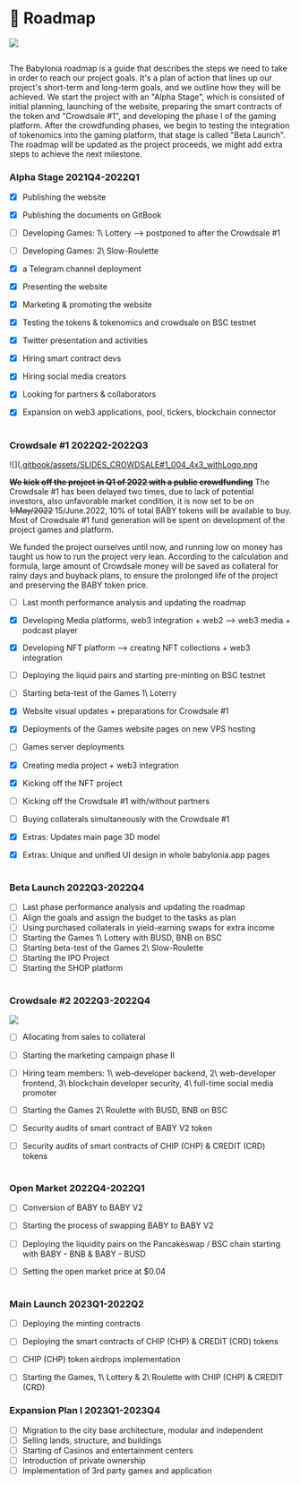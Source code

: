 # 🚀 Roadmap

![](.gitbook/assets/SLIDES\_ROADMAP\_003\_2000x1000.png)
##
The Babylonia roadmap is a guide that describes the steps we need to take in order to reach our project goals. It's a plan of action that lines up our project's short-term and long-term goals, and we outline how they will be achieved. We start the project with an "Alpha Stage", which is consisted of initial planning, launching of the website, preparing the smart contracts of the token and "Crowdsale #1", and developing the phase I of the gaming platform. After the crowdfunding phases, we begin to testing the integration of tokenomics into the gaming platform, that stage is called "Beta Launch". The roadmap will be updated as the project proceeds, we might add extra steps to achieve the next milestone.
### Alpha Stage 2021Q4-2022Q1

* [x] Publishing the website
* [x] Publishing the documents on GitBook
* [ ] Developing Games: 1\ Lottery --> postponed to after the Crowdsale #1
* [ ] Developing Games: 2\ Slow-Roulette
* [x] a Telegram channel deployment
* [x] Presenting the website
* [x] Marketing & promoting the website
* [x] Testing the tokens & tokenomics and crowdsale on BSC testnet
* [x] Twitter presentation and activities
* [x] Hiring smart contract devs
* [x] Hiring social media creators
* [x] Looking for partners & collaborators
* [x] Expansion on web3 applications, pool, tickers, blockchain connector


#
### Crowdsale #1 2022Q2-2022Q3
![]([.gitbook/assets/SLIDES\_CROWDSALE#1\_004\_4x3\_withLogo.png](https://raw.githubusercontent.com/babyloniaapp/docs/main/assets/images/SLIDES_CROWDSALE%231_04030622_4x3_withLogo.png)

~~**We kick off the project in Q1 of 2022 with a public crowdfunding**~~ The Crowdsale #1 has been delayed two times, due to lack of potential investors, also unfavorable market condition, it is now set to be on ~~1/May/2022~~ 15/June.2022, 10% of total BABY tokens will be available to buy. Most of Crowdsale #1 fund generation will be spent on development of the project games and platform.

We funded the project ourselves until now, and running low on money has taught us how to run the project very lean. According to the calculation and formula, large amount of Crowdsale money will be saved as collateral for rainy days and buyback plans, to ensure the prolonged life of the project and preserving the BABY token price.

* [ ] Last month performance analysis and updating the roadmap
* [x] Developing Media platforms, web3 integration + web2 --> web3 media + podcast player
* [x] Developing NFT platform --> creating NFT collections + web3 integration
* [ ] Deploying the liquid pairs and starting pre-minting on BSC testnet
* [ ] Starting beta-test of the Games 1\ Loterry&#x20;
* [x] Website visual updates + preparations for Crowdsale #1
* [x] Deployments of the Games website pages on new VPS hosting
* [ ] Games server deployments
* [x] Creating media project + web3 integration
* [x] Kicking off the NFT project
* [ ] Kicking off the Crowdsale #1 with/without partners
* [ ] Buying collaterals simultaneously with the Crowdsale #1
* [x] Extras: Updates main page 3D model
* [x] Extras: Unique and unified UI design in whole babylonia.app pages


#
### Beta Launch 2022Q3-2022Q4

* [ ] Last phase performance analysis and updating the roadmap
* [ ] Align the goals and assign the budget to the tasks as plan
* [ ] Using purchased collaterals in yield-earning swaps for extra income
* [ ] Starting the Games 1\ Lottery with BUSD, BNB on BSC
* [ ] Starting beta-test of the Games 2\ Slow-Roulette
* [ ] Starting the IPO Project
* [ ] Starting the SHOP platform

#
### Crowdsale #2 2022Q3-2022Q4
![](.gitbook/assets/SLIDES\_CROWDSALE#2\_004\_4x3\_withLogo.png)

* [ ] Allocating from sales to collateral&#x20;
* [ ] Starting the marketing campaign phase II
* [ ] Hiring team members: 1\ web-developer backend, 2\ web-developer frontend, 3\ blockchain developer security, 4\ full-time social media promoter
* [ ] Starting the Games 2\ Roulette with BUSD, BNB on BSC
* [ ] Security audits of smart contract of BABY V2 token
* [ ] Security audits of smart contracts of CHIP (CHP) & CREDIT (CRD) tokens


#
### Open Market 2022Q4-2022Q1

* [ ] Conversion of BABY to BABY V2
* [ ] Starting the process of swapping BABY to BABY V2
* [ ] Deploying the liquidity pairs on the Pancakeswap / BSC chain starting with BABY - BNB & BABY - BUSD
* [ ] Setting the open market price at $0.04


#
### Main Launch 2023Q1-2022Q2

* [ ] Deploying the minting contracts
* [ ] Deploying the smart contracts of CHIP (CHP) & CREDIT (CRD) tokens
* [ ] CHIP (CHP) token airdrops implementation
* [ ] Starting the Games, 1\ Lottery & 2\ Roulette with CHIP (CHP) & CREDIT (CRD)



### Expansion Plan I 2023Q1-2023Q4

* [ ] Migration to the city base architecture, modular and independent&#x20;
* [ ] Selling lands, structure, and buildings
* [ ] Starting of Casinos and entertainment centers
* [ ] Introduction of private ownership&#x20;
* [ ] Implementation of 3rd party games and application
